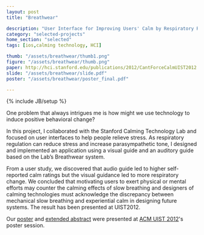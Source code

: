 ```yaml
---
layout: post
title: "Breathwear"

description: "User Interface for Improving Users' Calm by Respiratory Regulation"
category: "selected-projects"
home_section: "selected"
tags: [ios,calming technology, HCI]

thumb: "/assets/breathwear/thumb1.png"
figure: "/assets/breathwear/thumb.png"
paper: http://hci.stanford.edu/publications/2012/CantForceCalmUIST2012.pdf
slide: "/assets/breathwear/slide.pdf"
poster: "/assets/breathwear/poster_final.pdf"

---
```

{% include JB/setup %}

One problem that always intrigues me is how might we use technology to induce positive behavioral change?

In this project, I collaborated with the Stanford Calming Technology Lab and focused on user interfaces to help people relieve stress.
As respiratory regulation can reduce stress and increase parasympathetic tone, I designed and implemented an application using a visual guide and an auditory guide based on the Lab’s Breathwear system.

From a user study, we discovered that audio guide led to higher self-reported calm ratings but the visual guidance led to more respiratory change.  We concluded that motivating users to exert physical or mental efforts may counter the calming effects of slow breathing and designers of calming technologies must acknowledge the discrepancy between mechanical slow breathing and experiential calm in designing future systems.  The result has been presented at UIST2012.

<!--I discovered ....-->

Our [poster](/assets/breathwear/poster_final.pdf) and [extended abstract](http://hci.stanford.edu/publications/2012/CantForceCalmUIST2012.pdf) were presented at [ACM UIST 2012](http://www.acm.org/uist/uist2012/)'s poster session.

<!-- ### Abstract

Interactive systems are increasingly being used to explicitly support change in the user's psychophysiological state and behavior. One important trend in this vein is systems that support calm breathing habits. We designed and evaluated techniques to support respiratory regulation to reduce stress and increase parasympathetic tone. Our study revealed that auditory guidance was more effective than visual at creating self-reported calm. We attribute this to the users' ability to effectively map sound to respiration, thereby reducing cognitive load and mental exertion. Interestingly, we found that visual guidance led to more respiratory change  but less subjective calm. Thus, motivating users to exert physical or mental efforts may counter the calming effects of slow breathing. Designers of calming technologies must acknowledge the discrepancy between mechanical slow breathing and experiential calm in designing future systems. -->


